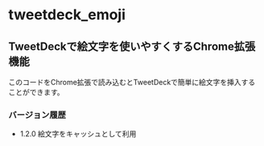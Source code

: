 # tweetdeck_emoji
## TweetDeckで絵文字を使いやすくするChrome拡張機能
このコードをChrome拡張で読み込むとTweetDeckで簡単に絵文字を挿入することができます。
### バージョン履歴 
- 1.2.0 絵文字をキャッシュとして利用